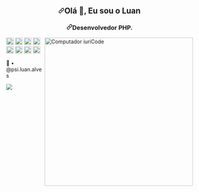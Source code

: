 <article class="markdown-body entry-content container-lg f5" itemprop="text"><h1 align="center" dir="auto"><a id="user-content-olá--eu-sou-o-luan" class="anchor" aria-hidden="true" href="#olá--eu-sou-o-luan"><svg class="octicon octicon-link" viewBox="0 0 16 16" version="1.1" width="16" height="16" aria-hidden="true"><path fill-rule="evenodd" d="M7.775 3.275a.75.75 0 001.06 1.06l1.25-1.25a2 2 0 112.83 2.83l-2.5 2.5a2 2 0 01-2.83 0 .75.75 0 00-1.06 1.06 3.5 3.5 0 004.95 0l2.5-2.5a3.5 3.5 0 00-4.95-4.95l-1.25 1.25zm-4.69 9.64a2 2 0 010-2.83l2.5-2.5a2 2 0 012.83 0 .75.75 0 001.06-1.06 3.5 3.5 0 00-4.95 0l-2.5 2.5a3.5 3.5 0 004.95 4.95l1.25-1.25a.75.75 0 00-1.06-1.06l-1.25 1.25a2 2 0 01-2.83 0z"></path></svg></a>Olá <g-emoji class="g-emoji" alias="wave" fallback-src="https://github.githubassets.com/images/icons/emoji/unicode/1f44b.png">👋</g-emoji>, Eu sou o Luan</h1>
<h3 align="center" dir="auto"><a id="user-content-desenvolvedor-php" class="anchor" aria-hidden="true" href="#desenvolvedor-php"><svg class="octicon octicon-link" viewBox="0 0 16 16" version="1.1" width="16" height="16" aria-hidden="true"><path fill-rule="evenodd" d="M7.775 3.275a.75.75 0 001.06 1.06l1.25-1.25a2 2 0 112.83 2.83l-2.5 2.5a2 2 0 01-2.83 0 .75.75 0 00-1.06 1.06 3.5 3.5 0 004.95 0l2.5-2.5a3.5 3.5 0 00-4.95-4.95l-1.25 1.25zm-4.69 9.64a2 2 0 010-2.83l2.5-2.5a2 2 0 012.83 0 .75.75 0 001.06-1.06 3.5 3.5 0 00-4.95 0l-2.5 2.5a3.5 3.5 0 004.95 4.95l1.25-1.25a.75.75 0 00-1.06-1.06l-1.25 1.25a2 2 0 01-2.83 0z"></path></svg></a>Desenvolvedor PHP.</h3>
<p dir="auto"><a target="_blank" rel="noopener noreferrer" href="https://camo.githubusercontent.com/9490ad55db10a321797914859491bb5fad226349e46374208d5b53bc868bf128/68747470733a2f2f75706c6f61646465696d6167656e732e636f6d2e62722f696d616765732f3030332f3037332f3036312f66756c6c2f636f6d70757465722d696c6c757374726174696f6e2e706e673f31363132373331383739"><img src="https://camo.githubusercontent.com/9490ad55db10a321797914859491bb5fad226349e46374208d5b53bc868bf128/68747470733a2f2f75706c6f61646465696d6167656e732e636f6d2e62722f696d616765732f3030332f3037332f3036312f66756c6c2f636f6d70757465722d696c6c757374726174696f6e2e706e673f31363132373331383739" width="400px" align="right" alt="Computador iuriCode" data-canonical-src="https://uploaddeimagens.com.br/images/003/073/061/full/computer-illustration.png?1612731879" style="max-width: 100%;"></a></p>
<p align="left" dir="auto"> 
<code><a target="_blank" rel="noopener noreferrer nofollow" href="https://camo.githubusercontent.com/5f6301650a96ff75eee6be568e140d105f193941f243f77db1916cc9b47ffe0d/68747470733a2f2f7365656b6c6f676f2e636f6d2f696d616765732f412f61746f6d2d6c6f676f2d313942443930464638372d7365656b6c6f676f2e636f6d2e706e67"><img title="Atom" alt="Atom" width="20" src="https://camo.githubusercontent.com/5f6301650a96ff75eee6be568e140d105f193941f243f77db1916cc9b47ffe0d/68747470733a2f2f7365656b6c6f676f2e636f6d2f696d616765732f412f61746f6d2d6c6f676f2d313942443930464638372d7365656b6c6f676f2e636f6d2e706e67" data-canonical-src="https://seeklogo.com/images/A/atom-logo-19BD90FF87-seeklogo.com.png" style="max-width: 100%;"></a></code>
<code><a target="_blank" rel="noopener noreferrer nofollow" href="https://camo.githubusercontent.com/0a89ec294e442d718bcd0d6e5641f78a69f8e6eadfa5ffd9f6e271df0ccb802f/68747470733a2f2f7365656b6c6f676f2e636f6d2f696d616765732f422f626f6f7473747261702d6c6f676f2d334333304642324131362d7365656b6c6f676f2e636f6d2e706e67"><img title="Bootstrap" alt="Bootstrap" width="20" src="https://camo.githubusercontent.com/0a89ec294e442d718bcd0d6e5641f78a69f8e6eadfa5ffd9f6e271df0ccb802f/68747470733a2f2f7365656b6c6f676f2e636f6d2f696d616765732f422f626f6f7473747261702d6c6f676f2d334333304642324131362d7365656b6c6f676f2e636f6d2e706e67" data-canonical-src="https://seeklogo.com/images/B/bootstrap-logo-3C30FB2A16-seeklogo.com.png" style="max-width: 100%;"></a></code>
<code><a target="_blank" rel="noopener noreferrer nofollow" href="https://camo.githubusercontent.com/1f49ee7dff6f6195d6968c3e6e4f49d854fcd1e43d848c5861c1ee357bd93abe/68747470733a2f2f7365656b6c6f676f2e636f6d2f696d616765732f472f6769746875622d6c6f676f2d354633383444303236352d7365656b6c6f676f2e636f6d2e706e67"><img title="Github" alt="Github" width="20" src="https://camo.githubusercontent.com/1f49ee7dff6f6195d6968c3e6e4f49d854fcd1e43d848c5861c1ee357bd93abe/68747470733a2f2f7365656b6c6f676f2e636f6d2f696d616765732f472f6769746875622d6c6f676f2d354633383444303236352d7365656b6c6f676f2e636f6d2e706e67" data-canonical-src="https://seeklogo.com/images/G/github-logo-5F384D0265-seeklogo.com.png" style="max-width: 100%;"></a></code>
<code><a target="_blank" rel="noopener noreferrer nofollow" href="https://camo.githubusercontent.com/9474926bb0de20a1e785572d85fb16044abae8502229a6d2f76b240cfcd868b7/68747470733a2f2f7365656b6c6f676f2e636f6d2f696d616765732f4a2f6a6176617363726970742d6c6f676f2d383839324145464341432d7365656b6c6f676f2e636f6d2e706e67"><img title="Javascript" alt="Javascript" width="20" src="https://camo.githubusercontent.com/9474926bb0de20a1e785572d85fb16044abae8502229a6d2f76b240cfcd868b7/68747470733a2f2f7365656b6c6f676f2e636f6d2f696d616765732f4a2f6a6176617363726970742d6c6f676f2d383839324145464341432d7365656b6c6f676f2e636f6d2e706e67" data-canonical-src="https://seeklogo.com/images/J/javascript-logo-8892AEFCAC-seeklogo.com.png" style="max-width: 100%;"></a></code>
<code><a target="_blank" rel="noopener noreferrer nofollow" href="https://camo.githubusercontent.com/3cdff1dd7fd5fb857ae64a6512031dcc11436deac395d37f5c326a64d74ab6d9/68747470733a2f2f7365656b6c6f676f2e636f6d2f696d616765732f4c2f4c696e75785f5475782d6c6f676f2d444132353246334332312d7365656b6c6f676f2e636f6d2e706e67"><img title="Linux" alt="Linux" width="20" src="https://camo.githubusercontent.com/3cdff1dd7fd5fb857ae64a6512031dcc11436deac395d37f5c326a64d74ab6d9/68747470733a2f2f7365656b6c6f676f2e636f6d2f696d616765732f4c2f4c696e75785f5475782d6c6f676f2d444132353246334332312d7365656b6c6f676f2e636f6d2e706e67" data-canonical-src="https://seeklogo.com/images/L/Linux_Tux-logo-DA252F3C21-seeklogo.com.png" style="max-width: 100%;"></a></code>
<code><a target="_blank" rel="noopener noreferrer nofollow" href="https://camo.githubusercontent.com/68772a454f3b36155f078eac9e39a2b0497905c947af7e271e38fb4b95685909/68747470733a2f2f7365656b6c6f676f2e636f6d2f696d616765732f4d2f6d7973716c2d6c6f676f2d363942333946374431382d7365656b6c6f676f2e636f6d2e706e67"><img title="MySQL" alt="MySQL" width="20" src="https://camo.githubusercontent.com/68772a454f3b36155f078eac9e39a2b0497905c947af7e271e38fb4b95685909/68747470733a2f2f7365656b6c6f676f2e636f6d2f696d616765732f4d2f6d7973716c2d6c6f676f2d363942333946374431382d7365656b6c6f676f2e636f6d2e706e67" data-canonical-src="https://seeklogo.com/images/M/mysql-logo-69B39F7D18-seeklogo.com.png" style="max-width: 100%;"></a></code>
<code><a target="_blank" rel="noopener noreferrer nofollow" href="https://camo.githubusercontent.com/6f341a41cd7ac52116e17b9e6fa12f1622c6f00cd84973f2db3adf97bba667c0/68747470733a2f2f7365656b6c6f676f2e636f6d2f696d616765732f502f7068702d6c6f676f2d414445353133453734382d7365656b6c6f676f2e636f6d2e706e67"><img title="PHP" alt="PHP" width="20" src="https://camo.githubusercontent.com/6f341a41cd7ac52116e17b9e6fa12f1622c6f00cd84973f2db3adf97bba667c0/68747470733a2f2f7365656b6c6f676f2e636f6d2f696d616765732f502f7068702d6c6f676f2d414445353133453734382d7365656b6c6f676f2e636f6d2e706e67" data-canonical-src="https://seeklogo.com/images/P/php-logo-ADE513E748-seeklogo.com.png" style="max-width: 100%;"></a></code>
<code><a target="_blank" rel="noopener noreferrer nofollow" href="https://camo.githubusercontent.com/d24200b7876ea476379570866fd3870a2e4ffec04917c57f824f9a8aa33d03e1/68747470733a2f2f7365656b6c6f676f2e636f6d2f696d616765732f502f707974686f6e2d6c6f676f2d413332363336434141332d7365656b6c6f676f2e636f6d2e706e67"><img title="Python" alt="Python" width="20" src="https://camo.githubusercontent.com/d24200b7876ea476379570866fd3870a2e4ffec04917c57f824f9a8aa33d03e1/68747470733a2f2f7365656b6c6f676f2e636f6d2f696d616765732f502f707974686f6e2d6c6f676f2d413332363336434141332d7365656b6c6f676f2e636f6d2e706e67" data-canonical-src="https://seeklogo.com/images/P/python-logo-A32636CAA3-seeklogo.com.png" style="max-width: 100%;"></a></code>
</p>
<p align="left" dir="auto">
 <g-emoji class="g-emoji" alias="lizard" fallback-src="https://github.githubassets.com/images/icons/emoji/unicode/1f98e.png">🦎</g-emoji>
• @psi.luan.alves
</p>
<p align="left" dir="auto">
  <a href="https://instagram.com/psi.luan.alves" alt="Instagram" rel="nofollow">
  <img src="https://camo.githubusercontent.com/984eaccf99bab976d719e98bbbe5ea9602182afcfbdbc5a7e18529ecea3c5163/68747470733a2f2f696d672e736869656c64732e696f2f62616467652f2d496e7374616772616d2d4446303137343f7374796c653d666f722d7468652d6261646765266c6f676f3d696e7374616772616d266c6f676f436f6c6f723d7768697465266c696e6b3d68747470733a2f2f7777772e696e7374616772616d2e636f6d2f69757269636f64696e672f" data-canonical-src="https://img.shields.io/badge/-Instagram-DF0174?style=for-the-badge&amp;logo=instagram&amp;logoColor=white&amp;link=https://www.instagram.com/iuricoding/" style="max-width: 100%;"></a>
</p>  
</article>
